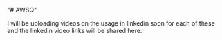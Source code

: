 "# AWSQ" 


I will be uploading videos on the usage in linkedin soon for each of these and the linkedin video links will be shared here.